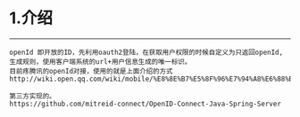 # 1.介绍
----------------------------
    openId 即开放的ID，先利用oauth2登陆，在获取用户权限的时候自定义为只返回openId,
    生成规则，使用客户端系统的url+用户信息生成的唯一标识。
    目前疼腾讯的openId对接，使用的就是上面介绍的方式
    http://wiki.open.qq.com/wiki/mobile/%E8%8E%B7%E5%8F%96%E7%94%A8%E6%88%B7OpenID
    
    第三方实现的。
    https://github.com/mitreid-connect/OpenID-Connect-Java-Spring-Server